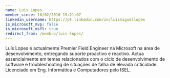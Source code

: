 ```yaml
---
name: Luis Lopes
member_since: 10/02/2016 15:21:07
linkedin_username: https://pt.linkedin.com/in/luismiguellopes
is_microsoft_mvp: false
is_microsoft_msft: true
redirect_from: /membro/luis-lopes/
---
```

Luís Lopes é actualmente Premier Field Engineer na Microsoft na área de desenvolvimento, entregando suporte proactivo e reactivo. Actua essencialmente em temas relacionados com o ciclo de desenvolvimento de software e troubleshooting de situações de falha de elevada criticidade. Licenciado em Eng. Informática e Computadores pelo ISEL.